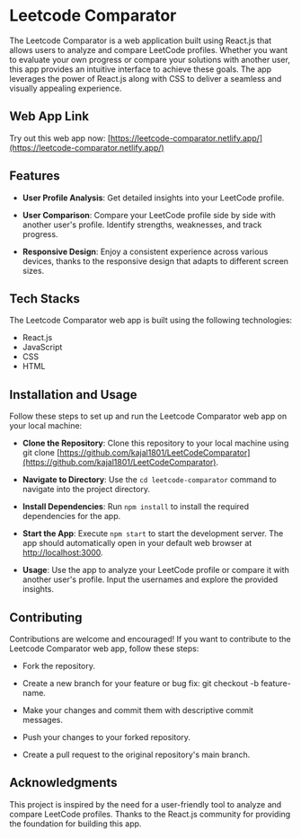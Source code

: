 # Leetcode Comparator

The Leetcode Comparator is a web application built using React.js that allows users to analyze and compare LeetCode profiles. Whether you want to evaluate your own progress or compare your solutions with another user, this app provides an intuitive interface to achieve these goals. The app leverages the power of React.js along with CSS to deliver a seamless and visually appealing experience.

## Web App Link

Try out this web app now: [https://leetcode-comparator.netlify.app/](https://leetcode-comparator.netlify.app/)

## Features

- <b>User Profile Analysis</b>: Get detailed insights into your LeetCode profile.

- <b>User Comparison</b>: Compare your LeetCode profile side by side with another user's profile. Identify strengths, weaknesses, and track progress.

- <b>Responsive Design</b>: Enjoy a consistent experience across various devices, thanks to the responsive design that adapts to different screen sizes.

## Tech Stacks

The Leetcode Comparator web app is built using the following technologies:

- React.js
- JavaScript
- CSS
- HTML

## Installation and Usage
Follow these steps to set up and run the Leetcode Comparator web app on your local machine:

- <b>Clone the Repository</b>: Clone this repository to your local machine using git clone [https://github.com/kajal1801/LeetCodeComparator](https://github.com/kajal1801/LeetCodeComparator).

- <b>Navigate to Directory</b>: Use the `cd leetcode-comparator` command to navigate into the project directory.

- <b>Install Dependencies</b>: Run `npm install` to install the required dependencies for the app.

- <b>Start the App</b>: Execute `npm start` to start the development server. The app should automatically open in your default web browser at [http://localhost:3000](http://localhost:3000).

- <b>Usage</b>: Use the app to analyze your LeetCode profile or compare it with another user's profile. Input the usernames and explore the provided insights.

## Contributing

Contributions are welcome and encouraged! If you want to contribute to the Leetcode Comparator web app, follow these steps:

- Fork the repository.

- Create a new branch for your feature or bug fix: git checkout -b feature-name.

- Make your changes and commit them with descriptive commit messages.

- Push your changes to your forked repository.

- Create a pull request to the original repository's main branch.

## Acknowledgments
This project is inspired by the need for a user-friendly tool to analyze and compare LeetCode profiles. Thanks to the React.js community for providing the foundation for building this app.